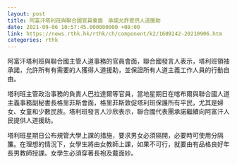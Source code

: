 ```yaml
---
layout: post
title: 阿富汗塔利班與聯合國官員會面　承諾允許提供人道援助
date: 2021-09-06 10:57:45.000000000 +08:00
link: https://news.rthk.hk/rthk/ch/component/k2/1609242-20210906.htm
categories: rthk
---
```


阿富汗塔利班與聯合國主管人道事務的官員會面，聯合國發言人表示，塔利班領袖承諾，允許所有有需要的人獲得人道援助，並保證所有人道主義工作人員的行動自由。

塔利班主管政治事務的負責人巴拉達爾等官員，當地星期日在喀布爾與聯合國人道主義事務副秘書長格里菲斯會面，格里菲斯敦促塔利班保護所有平民，尤其是婦女、女童和少數民族。塔利班發言人沙欣表示，聯合國代表團承諾繼續向阿富汗人民提供人道援助。

塔利班星期日公布規管大學上課的措施，要求男女必須隔開，必要時可使用分隔簾。在理想的情況下，女學生將由女教師上課，如果不可行，就要由有品格良好年長男教師授課。女學生必須穿著長袍及戴面紗。
